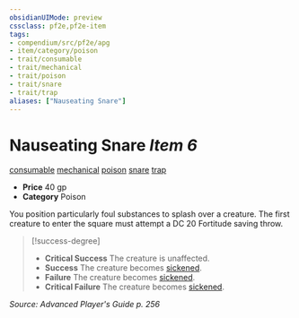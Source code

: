 ```yaml
---
obsidianUIMode: preview
cssclass: pf2e,pf2e-item
tags:
- compendium/src/pf2e/apg
- item/category/poison
- trait/consumable
- trait/mechanical
- trait/poison
- trait/snare
- trait/trap
aliases: ["Nauseating Snare"]
---
```

# Nauseating Snare *Item 6*  
[consumable](rules/traits/consumable.md "Consumable Item Trait")  [mechanical](rules/traits/mechanical.md "Mechanical Hazard Trait")  [poison](rules/traits/poison.md "Poison Effect Trait")  [snare](rules/traits/snare.md "Snare Item Trait")  [trap](rules/traits/trap.md "Trap Hazard Trait")  

- **Price** 40 gp
- **Category** Poison

You position particularly foul substances to splash over a creature. The first creature to enter the square must attempt a DC 20 Fortitude saving throw.

> [!success-degree] 
> - **Critical Success** The creature is unaffected.
> - **Success** The creature becomes [sickened](rules/conditions.md#Sickened).
> - **Failure** The creature becomes [sickened](rules/conditions.md#Sickened).
> - **Critical Failure** The creature becomes [sickened](rules/conditions.md#Sickened).

*Source: Advanced Player's Guide p. 256*